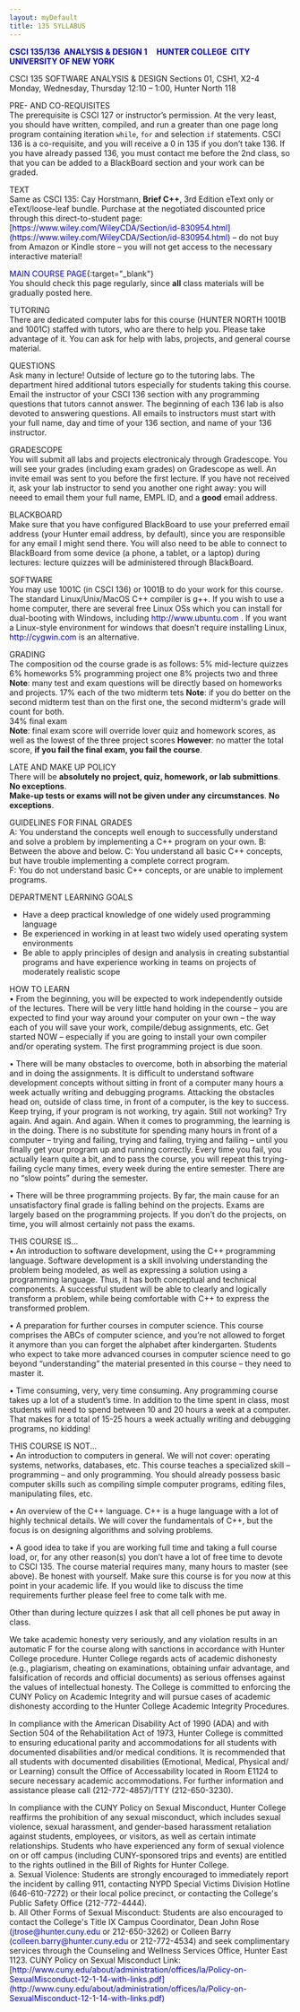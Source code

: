 ```yaml
---
layout: myDefault 
title: 135 SYLLABUS  
---
```

<style>  
table {
    border-collapse: collapse;
}
table, td, th {
    text-align: left;
    padding: 5px;
    border: 1px solid #dee1e4;
}
tr:nth-child(even) {background-color: #fafafa;}
tr:nth-child(odd) {background-color: #ffffff;}
hr.style-six {
    border: 0;
    height: 0;
    border-top: 1px solid rgba(0, 0, 0, 0.1);
    border-bottom: 1px solid rgba(255, 255, 255, 0.3);
}
a:link {
    text-decoration: none;
    color: #0000BF;
}
a:visited {
    text-decoration: none;
    color: #0000BF;
}
a:hover {
    text-decoration: none;
    color: #0000FF;
}
a:active {
    text-decoration: none;
    color: #00007F;
}
</style>
**[CSCI 135/136&nbsp; ANALYSIS & DESIGN 1 &nbsp; &nbsp; HUNTER COLLEGE&nbsp; CITY UNIVERSITY OF NEW YORK](2019_spring.html)**  
  
CSCI 135 SOFTWARE ANALYSIS & DESIGN
Sections 01, CSH1, X2-4 
Monday, Wednesday, Thursday 12:10 – 1:00, Hunter North 118  

PRE- AND CO-REQUISITES  
The prerequisite is CSCI 127 or instructor’s permission. At the very least, you should have written, compiled, and run a greater than one page long program containing iteration `while`, `for` and selection `if` statements.  CSCI 136 is a co-requisite, and you will receive a 0 in 135 if you don’t take 136. If you have already passed 136, you must contact me before the 2nd class, so that you can be added to a BlackBoard section and your work can be graded.  

TEXT  
Same as CSCI 135: Cay Horstmann, **Brief C++**, 3rd Edition eText only or eText/loose-leaf bundle. Purchase at the negotiated discounted price through this direct-to-student page:  [https://www.wiley.com/WileyCDA/Section/id-830954.html](https://www.wiley.com/WileyCDA/Section/id-830954.html) – do not buy from Amazon or Kindle store – you will not get access to the necessary interactive material!
  
[MAIN COURSE PAGE](2019_spring.html){:target="_blank"}  
You should check this page regularly, since **all** class materials will be gradually posted here.  

TUTORING  
There are dedicated computer labs for this course (HUNTER NORTH 1001B and 1001C) staffed with tutors, who are there to help you.  Please take advantage of it.  You can ask for help with labs, projects, and general course material.  

QUESTIONS  
Ask many in lecture!  Outside of lecture go to the tutoring labs.  The department hired additional tutors especially for students taking this course.  Email the instructor of your CSCI 136 section with any programming questions that tutors cannot answer.  The beginning of each 136 lab is also devoted to answering questions.  All emails to instructors must start with your full name, day and time of your 136 section, and name of your 136 instructor.  

GRADESCOPE  
You will submit all labs and projects electronicaly through Gradescope.  You will see your grades (including exam grades) on Gradescope as well.  An invite email was sent to you before the first lecture.  If you have not received it, ask your lab instructor to send you another one right away: you will neeed to email them your full name, EMPL ID, and a **good** email address.  

BLACKBOARD  
Make sure that you have configured BlackBoard to use your preferred email address (your Hunter email address, by default), since you are responsible for any email I might send there.  You will also need to be able to connect to BlackBoard from some device (a phone, a tablet, or a laptop) during lectures: lecture quizzes will be administered through BlackBoard.  

SOFTWARE  
You may use 1001C (in CSCI 136) or 1001B to do your work for this course. The standard Linux/Unix/MacOS C++ compiler is g++. If you wish to use a home computer, there are several free Linux OSs which you can install for dual-booting with Windows, including http://www.ubuntu.com . If you want a Linux-style environment for windows that doesn’t require installing Linux, http://cygwin.com is an alternative.  

GRADING  
The composition od the course grade is as follows: 
5% mid-lecture quizzes 
6% homeworks 
5% programming project one 
8% projects two and three 
**Note**: many test and exam questions will be directly based on homeworks and projects. 
17% each of the two midterm tets 
**Note**: if you do better on the second midterm test than on the first one, the second midterm's grade will count for both.  
34% final exam  
**Note**: final exam score will override lover quiz and homework scores, as well as the lowest of the three project scores
**However**: no matter the total score, **if you fail the final exam, you fail the course**.  
  
LATE AND MAKE UP POLICY  
There will be **absolutely no project, quiz, homework, or lab submittions**.  **No exceptions**.  
**Make-up tests or exams will not be given under any circumstances**.  **No exceptions**.  
  
GUIDELINES FOR FINAL GRADES  
A: You understand the concepts well enough to successfully understand and solve a problem by implementing a C++ program on your own.
B: Between the above and below.
C: You understand all basic C++ concepts, but have trouble implementing a complete correct program.  
F: You do not understand basic C++ concepts, or are unable to implement programs.  
  
DEPARTMENT LEARNING GOALS  
- Have a deep practical knowledge of one widely used programming language  
- Be experienced in working in at least two widely used operating system environments  
- Be able to apply principles of design and analysis in creating substantial programs and have experience working
in teams on projects of moderately realistic scope  
  
HOW TO LEARN  
• From the beginning, you will be expected to work independently outside of the lectures. There will be very little hand holding in the course – you are expected to find your way around your computer on your own – the way each of you will save your work, compile/debug assignments, etc.  Get started NOW – especially if you are going to install your own compiler and/or operating system. The first programming project is due soon.  

• There will be many obstacles to overcome, both in absorbing the material and in doing the assignments. It is difficult to understand software development concepts without sitting in front of a computer many hours a week actually writing and debugging programs. Attacking the obstacles head on, outside of class time, in front of a computer, is the key to success. Keep trying, if your program is not working, try again. Still not working? Try again. And again. And again. When it comes to programming, the learning is in the doing. There is no substitute for spending many hours in front of a computer – trying and failing, trying and failing, trying and failing – until you finally get your program up and running correctly. Every time you fail, you actually learn quite a bit, and to pass the course, you will repeat this trying-failing cycle many times, every week during the entire semester. There are no “slow points” during the semester.  

• There will be three programming projects. By far, the main cause for an unsatisfactory final grade is falling behind on the projects. Exams are largely based on the programming projects. If you don’t do the projects, on time, you will almost certainly not pass the exams.  
  
THIS COURSE IS...  
• An introduction to software development, using the C++ programming language. Software development is a skill involving understanding the problem being modeled, as well as expressing a solution using a programming language. Thus, it has both conceptual and technical components. A successful student will be able to clearly and logically transform a problem, while being comfortable with C++ to express the transformed problem. 

• A preparation for further courses in computer science. This course comprises the ABCs of computer science, and you’re not allowed to forget it anymore than you can forget the alphabet after kindergarten. Students who expect to take more advanced courses in computer science need to go beyond “understanding” the material presented in this course – they need to master it.  

• Time consuming, very, very time consuming. Any programming course takes up a lot of a student’s time. In addition to the time spent in class, most students will need to spend between 10 and 20 hours a week at a computer. That makes for a total of 15-25 hours a week actually writing and debugging programs, no kidding!  

THIS COURSE IS NOT...  
• An introduction to computers in general. We will not cover: operating systems, networks, databases, etc. This course teaches a specialized skill – programming – and only programming. You should already possess basic computer skills such as compiling simple computer programs, editing files, manipulating files, etc.  

• An overview of the C++ language. C++ is a huge language with a lot of highly technical details. We will cover the fundamentals of C++, but the focus is on designing algorithms and solving problems.  

• A good idea to take if you are working full time and taking a full course load, or, for any other reason(s) you don’t have a lot of free time to devote to CSCI 135. The course material requires many, many hours to master (see above). Be honest with yourself. Make sure this course is for you now at this point in your academic life. If you would like to discuss the time requirements further please feel free to come talk with me.  

Other than during lecture quizzes I ask that all cell phones be put away in class. 

We take academic honesty very seriously, and any violation results in an automatic F for the course along with sanctions in accordance with Hunter College procedure. 
Hunter College regards acts of academic dishonesty (e.g., plagiarism, cheating on examinations, obtaining unfair advantage, and falsification of records and official documents) as serious offenses against the values of intellectual honesty. The College is committed to enforcing the CUNY Policy on Academic Integrity and will pursue cases of academic dishonesty according to the Hunter College Academic Integrity Procedures.  

In compliance with the American Disability Act of 1990 (ADA) and with Section 504 of the Rehabilitation Act of 1973, Hunter College is committed to ensuring educational parity and accommodations for all students with documented disabilities and/or medical conditions. It is recommended that all students with documented disabilities (Emotional, Medical, Physical and/ or Learning) consult the Office of Accessability located in Room E1124 to secure necessary academic accommodations. For further information and assistance please call (212-772-4857)/TTY (212-650-3230).  

In compliance with the CUNY Policy on Sexual Misconduct, Hunter College reaffirms the prohibition of any sexual misconduct, which includes sexual violence, sexual harassment, and gender-based harassment retaliation against students, employees, or visitors, as well as certain intimate relationships. Students who have experienced any form of sexual violence on or off campus (including CUNY-sponsored trips and events) are entitled to the rights outlined in the Bill of Rights for Hunter College.  
a. Sexual Violence: Students are strongly encouraged to immediately report the incident by calling 911, contacting NYPD Special Victims Division Hotline (646-610-7272) or their local police precinct, or contacting the College's Public Safety Office (212-772-4444).  
b. All Other Forms of Sexual Misconduct: Students are also encouraged to contact the College's Title IX Campus Coordinator, Dean John Rose (jtrose@hunter.cuny.edu or 212-650-3262) or Colleen Barry (colleen.barry@hunter.cuny.edu or 212-772-4534) and seek complimentary services through the Counseling and Wellness Services Office, Hunter East 1123. CUNY Policy on Sexual Misconduct Link:
[http://www.cuny.edu/about/administration/offices/la/Policy-on-SexualMisconduct-12-1-14-with-links.pdf](http://www.cuny.edu/about/administration/offices/la/Policy-on-SexualMisconduct-12-1-14-with-links.pdf)  
